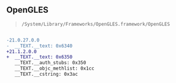 ## OpenGLES

> `/System/Library/Frameworks/OpenGLES.framework/OpenGLES`

```diff

-21.0.27.0.0
-  __TEXT.__text: 0x6340
+21.1.2.0.0
+  __TEXT.__text: 0x6350
   __TEXT.__auth_stubs: 0x350
   __TEXT.__objc_methlist: 0x1cc
   __TEXT.__cstring: 0x3ac

```
